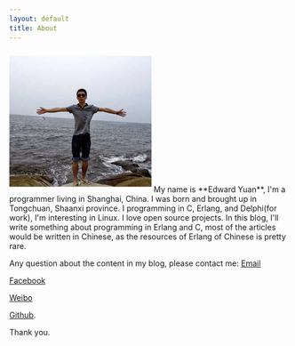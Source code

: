```yaml
---
layout: default
title: About
---
```



<img src="/images/edwardyuan.png" class="right" />
My name is **Edward Yuan**, I'm a programmer living in Shanghai, China. I was born and brought up in Tongchuan, Shaanxi province.  I programming in C, Erlang, and Delphi(for work), I'm interesting in Linux. I love open source projects. In this blog, I'll write something about programming in Erlang and C, most of the articles would be written in Chinese, as the resources of Erlang of Chinese is pretty rare.

Any question about the content in my blog, please contact me: 
[Email] 

[Facebook] 

[Weibo] 

[Github]. 

Thank you.


[Email]: yuan.bo.august@gmail.com

[Facebook]: https://www.facebook.com/yuan.bo.august

[Weibo]: http://weibo.com/1157039454/profile

[Github]: https://github.com/EdwardYuan
